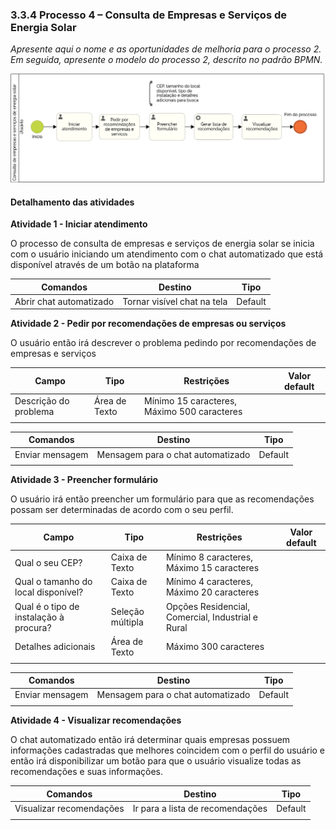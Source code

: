 ### 3.3.4 Processo 4 – Consulta de Empresas e Serviços de Energia Solar

_Apresente aqui o nome e as oportunidades de melhoria para o processo 2. 
Em seguida, apresente o modelo do processo 2, descrito no padrão BPMN._

![Diagrama Processo 4](../images/Processo4_Diagrama.png "Modelo BPMN do Processo 4.")


#### Detalhamento das atividades

**Atividade 1 - Iniciar atendimento**

O processo de consulta de empresas e serviços de energia solar se inicia com o usuário iniciando um atendimento com o chat automatizado que está disponível através de um botão na plataforma 

| **Comandos**         |  **Destino**                   | **Tipo** |
| ---                  | ---                            | ---               |
| Abrir chat automatizado | Tornar visível chat na tela  | Default |

**Atividade 2 - Pedir por recomendações de empresas ou serviços**

O usuário então irá descrever o problema pedindo por recomendações de empresas e serviços

| **Campo**       | **Tipo**         | **Restrições** | **Valor default** |
| ---             | ---              | ---            | ---               |
| Descrição do problema | Área de Texto  |  Mínimo 15 caracteres, Máximo 500 caracteres              |                   |
|                 |                  |                |                   |

| **Comandos**         |  **Destino**                   | **Tipo**          |
| ---                  | ---                            | ---               |
| Enviar mensagem | Mensagem para o chat automatizado  | Default |
|                      |                                |                   |

**Atividade 3 - Preencher formulário**

O usuário irá então preencher um formulário para que as recomendações possam ser determinadas de acordo com o seu perfil.

| **Campo**       | **Tipo**         | **Restrições** | **Valor default** |
| ---             | ---              | ---            | ---               |
| Qual o seu CEP? | Caixa de Texto  | Mínimo 8 caracteres, Máximo 15 caracteres               |                   |
| Qual o tamanho do local disponível? | Caixa de Texto  | Mínimo 4 caracteres, Máximo 20 caracteres              |                   |
| Qual é o tipo de instalação à procura? | Seleção múltipla  | Opções Residencial, Comercial, Industrial e Rural               |                   |
| Detalhes adicionais | Área de Texto  | Máximo 300 caracteres               |                   |
|                 |                  |                |                   |

| **Comandos**         |  **Destino**                   | **Tipo**          |
| ---                  | ---                            | ---               |
| Enviar mensagem | Mensagem para o chat automatizado  | Default |
|                      |                                |                   |

**Atividade 4 - Visualizar recomendações**

O chat automatizado então irá determinar quais empresas possuem informações cadastradas que melhores coincidem com o perfil do usuário e então irá disponibilizar um botão para que o usuário visualize todas as recomendações e suas informações.

| **Comandos**         |  **Destino**                   | **Tipo**          |
| ---                  | ---                            | ---               |
| Visualizar recomendações | Ir para a lista de recomendações  | Default |
|                      |                                |                   |
